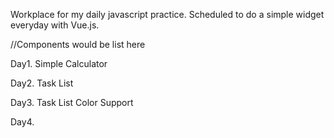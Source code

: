 Workplace for my daily javascript practice.
Scheduled to do a simple widget everyday with Vue.js.

//Components would be list here

Day1. Simple Calculator

Day2. Task List

Day3. Task List Color Support

Day4. 
